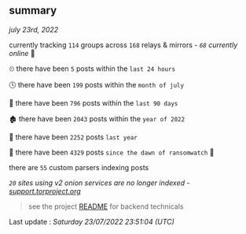 
## summary
_july 23rd, 2022_

currently tracking `114` groups across `168` relays & mirrors - _`68` currently online_ 📡

⏲ there have been `5` posts within the `last 24 hours`

🕓 there have been `199` posts within the `month of july`

📅 there have been `796` posts within the `last 90 days`

🏚 there have been `2043` posts within the `year of 2022`

🚀 there have been `2252` posts `last year`

🦕 there have been `4329` posts `since the dawn of ransomwatch` 🐣

there are `55` custom parsers indexing posts

_`20` sites using v2 onion services are no longer indexed - [support.torproject.org](https://support.torproject.org/onionservices/v2-deprecation/)_

> see the project [README](https://github.com/jmousqueton/ransomwatch#readme) for backend technicals



Last update : _Saturday 23/07/2022 23:51:04 (UTC)_

